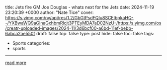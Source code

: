 title: Jets fire GM Joe Douglas - whats next for the Jets
date: 2024-11-19 23:20:39 +0000
author: "Nate Tice"
cover: https://s.yimg.com/ny/api/res/1.2/GbGtPsdFQIu8SCEIbpkaHQ--/YXBwaWQ9aGlnaGxhbmRlcjt3PTEyMDA7aD02NzU-/https:/s.yimg.com/os/creatr-uploaded-images/2024-11/3d6bcf00-a6bd-11ef-bebb-6abca2ae550f
draft: false
top: false
type: post
hide: false
toc: false
tags:
  - Sports
categories:
  - sports
---



[read more](https://sports.yahoo.com/jets-fire-gm-joe-douglas-231642451.html)

